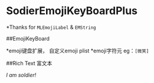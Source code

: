 # SodierEmojiKeyBoardPlus

 *Thanks for `MLEmojiLabel` & `EMString`

##EmojiKeyBoard

 *emoji键盘扩展， 自定义emoji plist
 *emoji字符元 eg：`[微笑]`


##Rich Text 富文本
  

 

*I am soldier!*
